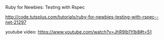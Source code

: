 
Ruby for Newbies: Testing with Rspec


http://code.tutsplus.com/tutorials/ruby-for-newbies-testing-with-rspec--net-21297

youtube video:
https://www.youtube.com/watch?v=JhR9Ib1Ylb8#t=51